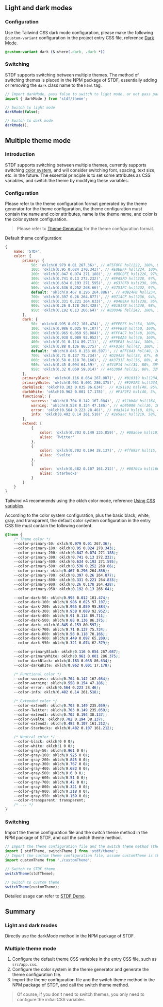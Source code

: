 ## Light and dark modes

### Configuration

Use the Tailwind CSS dark mode configuration, please make the following `@custom-variant` configuration in the project entry CSS file, reference [Dark Mode](https://tailwindcss.com/docs/dark-mode).

```css
@custom-variant dark (&:where(.dark, .dark *))
```

### Switching

STDF supports switching between multiple themes. The method of switching themes is placed in the NPM package of STDF, essentially adding or removing the `dark` class name to the `html` tag.

```javascript
// Import darkMode, pass false to switch to light mode, or not pass parameters or pass true to switch to dark mode.
import { darkMode } from 'stdf/theme';

// Switch to light mode
darkMode(false);

// Switch to dark mode
darkMode();
```

## Multiple theme mode

### Introduction

STDF supports switching between multiple themes, currently supports switching [color system](/guide/color), and will consider switching font, spacing, text size, etc. in the future. The essential principle is to set some attributes as CSS variables, and switch the theme by modifying these variables.

### Configuration

Please refer to the theme configuration format generated by the theme generator for the theme configuration, the theme configuration must contain the name and color attributes, name is the theme name, and color is the color system configuration.

> Please refer to [Theme Generator](/guide/generator) for the theme configuration format.

Default theme configuration:

```javascript
{
	name: 'STDF',
	color: {
		primary: {
			50: 'oklch(0.979 0.01 267.36)', // #F5F8FF hsl(222, 100%, 98%)
			100: 'oklch(0.95 0.024 270.343)', // #E8EEFF hsl(224, 100%, 96%)
			200: 'oklch(0.847 0.074 271.188)', // #BBCBFE hsl(226, 97%, 87%)
			300: 'oklch(0.741 0.13 272.232)', // #8FA5FD hsl(228, 97%, 78%)
			400: 'oklch(0.634 0.193 271.595)', // #637CFD hsl(230, 98%, 69%)
			500: 'oklch(0.536 0.252 268.66)', // #3751FC hsl(232, 97%, 60%)
			default: 'oklch(0.467 0.296 264.886)', // #0B24FB hsl(234, 97%, 51%)
			700: 'oklch(0.397 0.26 264.877)', // #0714CF hsl(236, 94%, 42%)
			800: 'oklch(0.331 0.221 264.833)', // #0409A4 hsl(238, 95%, 33%)
			900: 'oklch(0.26 0.178 264.428)', // #010178 hsl(240, 98%, 24%)
			950: 'oklch(0.192 0.13 266.64)' // #03004D hsl(242, 100%, 15%)
		},
		dark: {
			50: 'oklch(0.995 0.012 101.474)', // #FFFEF5 hsl(54, 100%, 98%)
			100: 'oklch(0.986 0.025 97.107)', // #FFFBE8 hsl(50, 100%, 96%)
			200: 'oklch(0.965 0.059 95.884)', // #FFF4C7 hsl(48, 100%, 89%)
			300: 'oklch(0.938 0.089 92.952)', // #FFEAA6 hsl(46, 100%, 83%)
			400: 'oklch(0.91 0.114 89.711)', // #FFDE85 hsl(44, 100%, 76%)
			500: 'oklch(0.88 0.136 86.375)', // #FFD164 hsl(42, 100%, 70%)
			default: 'oklch(0.845 0.153 80.597)', // #FFC043 hsl(40, 100%, 63%)
			700: 'oklch(0.71 0.137 75.734)', // #D29429 hsl(38, 67%, 49%)
			800: 'oklch(0.58 0.118 70.166)', // #A3731F hsl(36, 80%, 45%)
			900: 'oklch(0.45 0.094 64.59)', // #744F14 hsl(34, 80%, 39%)
			950: 'oklch(0.32 0.069 59.014)' // #46300A hsl(32, 80%, 32%)
		},
		primaryBlack: 'oklch(0.116 0.054 267.087)', // #010319 hsl(234, 95%, 5%)
		primaryWhite: 'oklch(0.961 0.001 286.375)', // #F2F2F3 hsl(234, 5%, 95%)
		darkBlack: 'oklch(0.183 0.035 86.634)', // #191101 hsl(40, 95%, 5%)
		darkWhite: 'oklch(0.962 0.001 17.178)', // #F3F2F2 hsl(40, 5%, 95%)
		functional: {
			success: 'oklch(0.704 0.142 167.084)', // #11bb8d hsl(164, 83%, 40%)
			warning: 'oklch(0.558 0.154 47.186)', // #b95000 hsl(26, 100%, 36%)
			error: 'oklch(0.564 0.223 28.46)', // #da1414 hsl(0, 83%, 47%)
			info: 'oklch(0.482 0.14 261.518)' // #2e5aac hsl(219, 58%, 43%)
		},
		extend: [
			{
				color: 'oklch(0.703 0.149 235.059)', // #00acee hsl(197, 100%, 47%)
				alias: 'Twitter'
			},
			{
				color: 'oklch(0.702 0.194 38.137)', // #ff6937 hsl(15, 100%, 61%)
				alias: 'Svelte'
			},
			{
				color: 'oklch(0.482 0.107 161.212)', // #00704a hsl(160, 100%, 22%)
				alias: 'Starbucks'
			}
		]
	}
}
```

Tailwind v4 recommends using the oklch color mode, reference [Using CSS variables](https://tailwindcss.com/docs/customizing-colors#using-css-variables).

According to the color system configuration, plus the basic black, white, gray, and transparent, the default color system configuration in the entry CSS file must contain the following content:

```css
@theme {
	/* Theme color */
	--color-primary-50: oklch(0.979 0.01 267.36);
	--color-primary-100: oklch(0.95 0.024 270.343);
	--color-primary-200: oklch(0.847 0.074 271.188);
	--color-primary-300: oklch(0.741 0.13 272.232);
	--color-primary-400: oklch(0.634 0.193 271.595);
	--color-primary-500: oklch(0.536 0.252 268.66);
	--color-primary: oklch(0.467 0.296 264.886);
	--color-primary-700: oklch(0.397 0.26 264.877);
	--color-primary-800: oklch(0.331 0.221 264.833);
	--color-primary-900: oklch(0.26 0.178 264.428);
	--color-primary-950: oklch(0.192 0.13 266.64);

	--color-dark-50: oklch(0.995 0.012 101.474);
	--color-dark-100: oklch(0.986 0.025 97.107);
	--color-dark-200: oklch(0.965 0.059 95.884);
	--color-dark-300: oklch(0.938 0.089 92.952);
	--color-dark-400: oklch(0.91 0.114 89.711);
	--color-dark-500: oklch(0.88 0.136 86.375);
	--color-dark: oklch(0.845 0.153 80.597);
	--color-dark-700: oklch(0.71 0.137 75.734);
	--color-dark-800: oklch(0.58 0.118 70.166);
	--color-dark-900: oklch(0.449 0.097 65.209);
	--color-dark-950: oklch(0.321 0.074 62.379);

	--color-primaryBlack: oklch(0.116 0.054 267.087);
	--color-primaryWhite: oklch(0.961 0.001 286.375);
	--color-darkBlack: oklch(0.183 0.035 86.634);
	--color-darkWhite: oklch(0.962 0.001 17.178);

	/* Functional color */
	--color-success: oklch(0.704 0.142 167.084);
	--color-warning: oklch(0.558 0.154 47.186);
	--color-error: oklch(0.564 0.223 28.46);
	--color-info: oklch(0.482 0.14 261.518);

	/* Extended color */
	--color-extend0: oklch(0.703 0.149 235.059);
	--color-Twitter: oklch(0.703 0.149 235.059);
	--color-extend1: oklch(0.702 0.194 38.137);
	--color-Svelte: oklch(0.702 0.194 38.137);
	--color-extend2: oklch(0.482 0.107 161.212);
	--color-Starbucks: oklch(0.482 0.107 161.212);

	/* Neutral color */
	--color-black: oklch(0 0 0);
	--color-white: oklch(1 0 0);
	--color-gray-50: oklch(0.961 0 0);
	--color-gray-100: oklch(0.925 0 0);
	--color-gray-200: oklch(0.845 0 0);
	--color-gray-300: oklch(0.767 0 0);
	--color-gray-400: oklch(0.683 0 0);
	--color-gray-500: oklch(0.6 0 0);
	--color-gray-600: oklch(0.51 0 0);
	--color-gray-700: oklch(0.42 0 0);
	--color-gray-800: oklch(0.321 0 0);
	--color-gray-900: oklch(0.218 0 0);
	--color-gray-950: oklch(0.159 0 0);
	--color-transparent: transparent;
	/* ... */
}
```

### Switching

Import the theme configuration file and the switch theme method in the NPM package of STDF, and call the switch theme method.

```javascript
// Import the theme configuration file and the switch theme method (the NPM package of STDF contains a STDF theme configuration file)
import { stdfTheme, switchTheme } from 'stdf/theme';
// Import the custom theme configuration file, assume customTheme is the custom theme configuration file
import customTheme from './customTheme';

// Switch to STDF theme
switchTheme(stdfTheme);

// Switch to custom theme
switchTheme(customTheme);
```

Detailed usage can refer to [STDF Demo](https://github.com/any-tdf/demo-stdf).

## Summary

### Light and dark modes

Directly use the darkMode method in the NPM package of STDF.

### Multiple theme mode

1. Configure the default theme CSS variables in the entry CSS file, such as `src/app.css`.
2. Configure the color system in the theme generator and generate the theme configuration file.
3. Import the theme configuration file and the switch theme method in the NPM package of STDF, and call the switch theme method.

> Of course, if you don't need to switch themes, you only need to configure the initial CSS variables.
